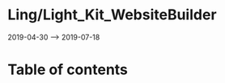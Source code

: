 Ling/Light_Kit_WebsiteBuilder
================
2019-04-30 --> 2019-07-18




Table of contents
===========





